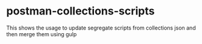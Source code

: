 # postman-collections-scripts
This shows the usage to update segregate scripts from collections json and then merge them using gulp
